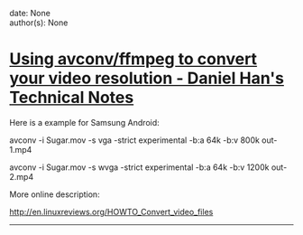 
date: None  
author(s): None  

# [Using avconv/ffmpeg to convert your video resolution - Daniel Han's Technical Notes](https://sites.google.com/site/xiangyangsite/home/technical-tips/linux-unix/common-tips/using-avconv-ffmpeg-to-convert-your-video-resolution)

Here is a example for Samsung Android:

avconv -i Sugar.mov -s vga -strict experimental -b:a 64k -b:v 800k out-1.mp4

avconv -i Sugar.mov -s wvga -strict experimental -b:a 64k -b:v 1200k out-2.mp4

More online description:

<http://en.linuxreviews.org/HOWTO_Convert_video_files>  
  
---

